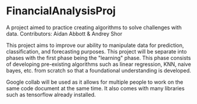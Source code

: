# FinancialAnalysisProj
A project aimed to practice creating algorithms to solve challenges with data.
Contributors: Aidan Abbott & Andrey Shor

This project aims to improve our ability to manipulate data for prediction, classification, and forecasting purposes. This project will be separate into phases with the first phase being the "learning" phase. This phase consists of developing pre-existing algorithms such as linear regression, KNN, naive bayes, etc. from scratch so that a foundational understanding is developed. 

Google collab will be used as it allows for multiple people to work on the same code document at the same time. It also comes with many libraries such as tensorflow already installed. 
